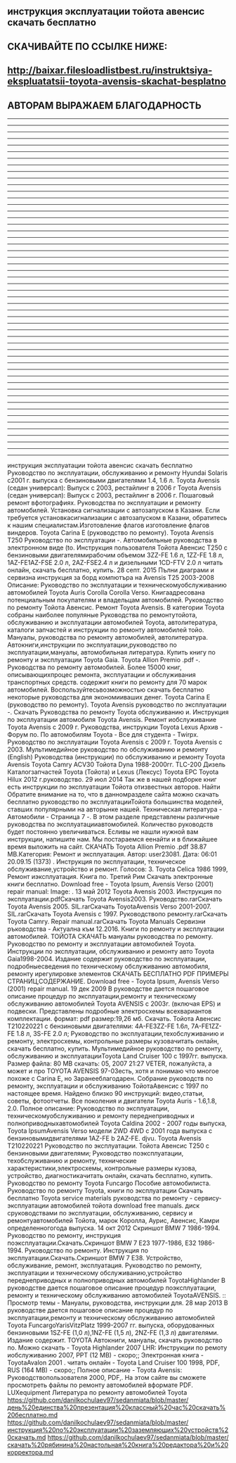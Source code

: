 инструкция эксплуатации тойота авенсис скачать бесплатно
--------------------------------------------------
СКАЧИВАЙТЕ ПО ССЫЛКЕ НИЖЕ:
--------------------------------------------------
http://baixar.filesloadlistbest.ru/instruktsiya-ekspluatatsii-toyota-avensis-skachat-besplatno
--------------------------------------------------
АВТОРАМ ВЫРАЖАЕМ БЛАГОДАРНОСТЬ
--------------------------------------------------
--------------------------------------------------
--------------------------------------------------
--------------------------------------------------
--------------------------------------------------
--------------------------------------------------
--------------------------------------------------
--------------------------------------------------
--------------------------------------------------
--------------------------------------------------
--------------------------------------------------
--------------------------------------------------
--------------------------------------------------
--------------------------------------------------
--------------------------------------------------
--------------------------------------------------
--------------------------------------------------
--------------------------------------------------
--------------------------------------------------
--------------------------------------------------
--------------------------------------------------
--------------------------------------------------
--------------------------------------------------
--------------------------------------------------
--------------------------------------------------
--------------------------------------------------
--------------------------------------------------
--------------------------------------------------
--------------------------------------------------
--------------------------------------------------
--------------------------------------------------
--------------------------------------------------
--------------------------------------------------
--------------------------------------------------
--------------------------------------------------
--------------------------------------------------
--------------------------------------------------
--------------------------------------------------
--------------------------------------------------
--------------------------------------------------
--------------------------------------------------
--------------------------------------------------
--------------------------------------------------
--------------------------------------------------
--------------------------------------------------
--------------------------------------------------
--------------------------------------------------
--------------------------------------------------
--------------------------------------------------
--------------------------------------------------
--------------------------------------------------
--------------------------------------------------
--------------------------------------------------
инструкция эксплуатации тойота авенсис скачать бесплатно Руководство по эксплуатации, обслуживанию и ремонту Hyundai Solaris с2001 г. выпуска с бензиновыми двигателями 1.4, 1.6 л. Toyota Avensis (седан универсал): Выпуск с 2003, рестайлинг в 2006 г  Toyota Avensis (седан универсал): Выпуск с 2003, рестайлинг в 2006 г. Пошаговый ремонт вфотографиях. Руководства по эксплуатации и ремонту автомобилей. Установка сигнализации с автозапуском в Казани. Если требуется установкасигнализации с автозапуском в Казани, обратитесь к нашим специалистам.Изготовление флагов  изготовление флагов виндеров. Toyota Carina E (руководство по ремонту). Toyota Avensis T250 Руководство по эксплуатации  -. Автомобильные руководства в электронном виде (to. Инструкция пользователя Тойота Авенсис Т250 с бензиновыми двигателямирабочим объемом 3ZZ-FE 1.6 л, 1ZZ-FE 1.8 л, 1AZ-FE1AZ-FSE 2.0 л, 2AZ-FSE2.4 л и дизельными 1CD-FTV 2.0 л читать онлайн, скачать бесплатно, купить. 28 септ. 2015  Пълни диаграми и сервизна инструкция за борд компютъра на Avensis T25 2003-2008  Описание: Руководство по эксплуатации и техническомуобслуживанию автомобилей Toyota Auris  Corolla  Corolla Verso. Книгаадресована потенциальным покупателям и владельцам автомобилей. Руководство по ремонту Тойота Авенсис. Ремонт Toyota Avensis. В категории Toyota собраны наиболее популяные Руководства по ремонтутойота, обслуживанию и эксплуатации автомобилей Toyota, автолитература, каталоги запчастей и инструкции по ремонту автомобилей тойо. Мануалы, руководства по ремонту автомобилей, автолитература. Автокниги,инструкции по эксплуатации,руководство по эксплуатации,мануалы, автомобильная литература. Купить книгу по ремонту и эксплуатации Toyota Gaia. Toyota Allion Premio .pdf -. Руководства по ремонту автомобилей. Более 15000 книг, описывающихпроцес ремонта, эксплуатации и обслуживания транспортных средств. содержит книги по ремонту для 70 марок автомобилей. Воспользуйтесьвозможностью скачать бесплатно некоторые руководства для экономииваших денег. Toyota Carina E (руководство по ремонту).
Toyota Avensis руководство по эксплуатации -. Скачать Руководства по ремонту Toyota обслуживанию и. Инструкция по эксплуатации автомобиля Toyota Avensis. Ремонт иобслуживание Toyota Avensis с 2009 г. Руководства, инструкции Toyota  Lexus Архив - Форум по. По автомобилям Toyota - Все для студента - Twirpx. Руководство по эксплуатации Toyota Avensis с 2009 г. Toyota Avensis с 2003. Мультимедийное руководство по обслуживанию и ремонту (English) Руководства (инструкции) по обслуживанию и ремонту Toyota Avensis Toyota Camry ACV30  Тойота Dyna 1988-2000гг. TLC-200 Дизель  Каталогзапчастей Toyota (Тойота) и Lexus (Лексус)  Toyota EPC  Toyota Hilux 2012 г.руководство. 29 июл 2014  Так же в нашей подборке книг есть инструкции по эксплуатации Тойота отизвестных авторов. Найти  Обратите внимание на то, что в данномразделе сайта можно скачать бесплатно руководство по эксплуатацииТойота большинства моделей, ставших популярными на авторынке нашей. Техническая литература - Автомобили - Страница 7 -. В этом разделе представлены различные руководства по эксплуатацииавтомобилей. Количество руководств будет постоянно увеличиваться. Есливы не нашли нужной вам инструкции, напишите нам. Мы постараемся еенайти и в ближайшее время выложить на сайт. СКАЧАТЬ  Toyota Allion Premio .pdf 38.87 MB.Категория: Ремонт и эксплуатация. Автор: user23081. Дата: 06:01 20.09.15 (1373) . Инструкция по эксплуатации, техническое обслуживание,устройство и ремонт. Голосов: 3. Toyota Celica 1986 1999, Ремонт иэксплуатация. Книга по. Третий Рим  Скачать электронные книги бесплатно. Download free - Toyota Ipsum, Avensis Verso (2001) repair manual: Image: . 13 май 2012  Toyota Avensis 2003. Инструкция по эксплуатации.pdfСкачать Toyota Avensis2003. Руководство.rarСкачать Toyota Avensis 2005. SIL.rarСкачать ToyotaAvensis Verso 2001-2007. SIL.rarСкачать Toyota Avensis с 1997. Руководствопо ремонту.rarСкачать Toyota Camry. Repair manual.rarСкачать
Toyota Manuals  Сервизни ръководства - Актуална към 12.2016. Книги по ремонту и эксплуатации автомобилей. ТОЙОТА СКАЧАТЬ мануалы руководства по ремонту. Руководство по ремонту и эксплуатации автомобилей Toyota. Инструкции по эксплуатации, обслуживанию и ремонту авто Toyota Gaia1998-2004.  Издание содержит руководство по эксплуатации, подробныесведения по техническому обслуживанию автомобиля, ремонту ирегулировке элементов  СКАЧАТЬ БЕСПЛАТНО PDF ПРИМЕРЫ СТРАНИЦ,СОДЕРЖАНИЕ. Download free - Toyota Ipsum, Avensis Verso (2001) repair manual. 19 дек 2009  В руководстве дается пошаговое описание процедур по эксплуатации,ремонту и техническому обслуживанию автомобилей Toyota AVENSIS с 2003г.  (включая EPS) и подвески. Представлены подробные электросхемы всехвариантов комплектации. формат: pdf размер:19,26 мб. Скачать. Тойота Авенсис T210220221 с бензиновыми двигателями: 4A-FE3ZZ-FE 1.6л, 7A-FE1ZZ-FE 1.8 л, 3S-FE 2.0 л; Руководство по эксплуатации,техобслуживанию и ремонту, электросхемы, контрольные размеры кузовачитать онлайн, скачать бесплатно, купить. Мультимедийное руководство по ремонту, обслуживанию и эксплуатацииToyota Land Cruiser 100 с 1997гг. выпуска. Размер файла: 80 MB скачать: 05, 2007 21:27  VETER, пожалуйста, а может и про TOYOTA AVENSIS 97-03есть, хотя и понимаю что многое похоже с Carina E, но  Заранееблагодарен. Собрание руководств по ремонту, эксплуатации и обслуживанию ТойотаАвенсис с 1997 по настоящее время. Найдено близко 90 инструкций: видео,статьи, советы, фотоотчеты. Все поколения и двигатели Toyota Auris - 1.6,1.8, 2.0. Полное описание: Руководство по эксплуатации, техническомуобслуживанию и ремонту переднеприводных и полноприводныхавтомобилей Toyota Caldina 2002 - 2007 годы выпуска,  Toyota IpsumAvensis Verso модели 2WD 4WD с 2001 года выпуска с бензиновымидвигателями 1AZ-FE b 2AZ-FE. djvu. Toyota Avensis T210220221 Руководство по эксплуатации. Тойота Авенсис Т250 с бензиновыми двигателями; Руководство поэксплуатации, техобслуживанию и ремонту, технические характеристики,электросхемы, контрольные размеры кузова, устройство, диагностикачитать онлайн, скачать бесплатно, купить. Руководство по ремонту Toyota Funcargo  Пособие автомобилиста. Руководство по ремонту Toyota, книги по эксплуатации
Скачать бесплатно Toyota service materials руководства по ремонту - сервису- эксплуатации автомобилей тойота download free manuals.  диск сруководствами по эксплуатации, обслуживанию, сервису и ремонтуавтомобилей Тойота, марок Королла, Аурис, Авенсис, Камри определенногогода выпуска. 14 окт 2012  Cкриншот BMW 7 1986-1994. Руководство по ремонту, инструкция поэксплуатации.Скачать.Cкриншот BMW 7 E23 1977-1986, E32 1986-1994. Руководство по ремонту. Инструкция по эксплуатации.Скачать.Cкриншот BMW 7 E38. Устройство, обслуживание, ремонт, эксплуатация. Руководство по ремонту, эксплуатации и техническому обслуживанию,устройство переднеприводных и полноприводных автомобилей ToyotaHighlander  В руководстве дается пошаговое описание процедур поэксплуатации, ремонту и техническому обслуживанию автомобилей ToyotaAVENSIS. :: Просмотр темы - Мануалы, руководства, инструкции для. 28 мар 2013  В руководстве дается пошаговое описание процедур по эксплуатации,ремонту и техническому обслуживанию автомобилей Toyota FuncargoYarisVitzPlatz 1999-2007 гг. выпуска, оборудованных бензиновыми 1SZ-FE (1,0 л),1NZ-FE (1,5 л), 2NZ-FE (1,3 л) двигателями. Издание содержит. TOYOTA  Автокниги, мануалы, скачать руководство по. Можно скачать - Toyota Highlander 2007 LHR: Инструкции по ремоту иобслуживанию 2007, PPT (12 MB) - скоро;; Электронная книга - ToyotaAvalon 2001 . читать онлайн - Toyota Land Cruiser 100 1998, PDF, RUS (164 MB) - скоро;; Полное описание - Toyota Avensis: Руководствопользователя 2000, PDF,. На этом сайте вы сможете просмотреть файлы по ремонту автомобилей вформате PDF. LUXequipment  Литература по ремонту автомобилей Toyota
https://github.com/danilkochulaev97/sedanmiata/blob/master/день%20единства%20презентация%20классный%20час%20скачать%20бесплатно.md
https://github.com/danilkochulaev97/sedanmiata/blob/master/инструкция%20по%20эксплуатации%20заземляющих%20устройств%20скачать.md
https://github.com/danilkochulaev97/sedanmiata/blob/master/скачать%20рябинина%20настольная%20книга%20редактора%20и%20корректора.md
